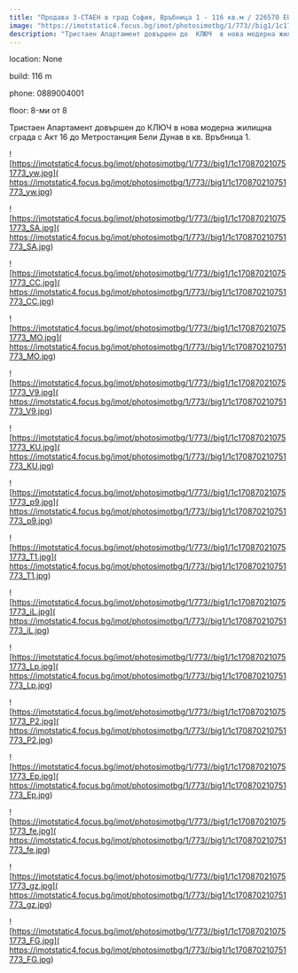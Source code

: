 ```yaml
---
title: "Продава 3-СТАЕН в град София, Връбница 1 - 116 кв.м / 226570 EUR :: imot.bg Обява"
image: "https://imotstatic4.focus.bg/imot/photosimotbg/1/773//big1/1c170870210751773_lq.jpg"
description: "Тристаен Апартамент довършен до  КЛЮЧ  в нова модерна жилищна сграда с Акт 16 до Метростанция  Бели Дунав  в кв. Връбница 1."
---
```


location: None

build: 116 m

phone: 0889004001

floor: 8-ми от 8

Тристаен Апартамент довършен до  КЛЮЧ  в нова модерна жилищна сграда с Акт 16 до Метростанция  Бели Дунав  в кв. Връбница 1.


![https://imotstatic4.focus.bg/imot/photosimotbg/1/773//big1/1c170870210751773_yw.jpg]( https://imotstatic4.focus.bg/imot/photosimotbg/1/773//big1/1c170870210751773_yw.jpg)


![https://imotstatic4.focus.bg/imot/photosimotbg/1/773//big1/1c170870210751773_SA.jpg]( https://imotstatic4.focus.bg/imot/photosimotbg/1/773//big1/1c170870210751773_SA.jpg)


![https://imotstatic4.focus.bg/imot/photosimotbg/1/773//big1/1c170870210751773_CC.jpg]( https://imotstatic4.focus.bg/imot/photosimotbg/1/773//big1/1c170870210751773_CC.jpg)


![https://imotstatic4.focus.bg/imot/photosimotbg/1/773//big1/1c170870210751773_MO.jpg]( https://imotstatic4.focus.bg/imot/photosimotbg/1/773//big1/1c170870210751773_MO.jpg)


![https://imotstatic4.focus.bg/imot/photosimotbg/1/773//big1/1c170870210751773_V9.jpg]( https://imotstatic4.focus.bg/imot/photosimotbg/1/773//big1/1c170870210751773_V9.jpg)


![https://imotstatic4.focus.bg/imot/photosimotbg/1/773//big1/1c170870210751773_KU.jpg]( https://imotstatic4.focus.bg/imot/photosimotbg/1/773//big1/1c170870210751773_KU.jpg)


![https://imotstatic4.focus.bg/imot/photosimotbg/1/773//big1/1c170870210751773_p9.jpg]( https://imotstatic4.focus.bg/imot/photosimotbg/1/773//big1/1c170870210751773_p9.jpg)


![https://imotstatic4.focus.bg/imot/photosimotbg/1/773//big1/1c170870210751773_T1.jpg]( https://imotstatic4.focus.bg/imot/photosimotbg/1/773//big1/1c170870210751773_T1.jpg)


![https://imotstatic4.focus.bg/imot/photosimotbg/1/773//big1/1c170870210751773_iL.jpg]( https://imotstatic4.focus.bg/imot/photosimotbg/1/773//big1/1c170870210751773_iL.jpg)


![https://imotstatic4.focus.bg/imot/photosimotbg/1/773//big1/1c170870210751773_Lp.jpg]( https://imotstatic4.focus.bg/imot/photosimotbg/1/773//big1/1c170870210751773_Lp.jpg)


![https://imotstatic4.focus.bg/imot/photosimotbg/1/773//big1/1c170870210751773_P2.jpg]( https://imotstatic4.focus.bg/imot/photosimotbg/1/773//big1/1c170870210751773_P2.jpg)


![https://imotstatic4.focus.bg/imot/photosimotbg/1/773//big1/1c170870210751773_Ep.jpg]( https://imotstatic4.focus.bg/imot/photosimotbg/1/773//big1/1c170870210751773_Ep.jpg)


![https://imotstatic4.focus.bg/imot/photosimotbg/1/773//big1/1c170870210751773_fe.jpg]( https://imotstatic4.focus.bg/imot/photosimotbg/1/773//big1/1c170870210751773_fe.jpg)


![https://imotstatic4.focus.bg/imot/photosimotbg/1/773//big1/1c170870210751773_gz.jpg]( https://imotstatic4.focus.bg/imot/photosimotbg/1/773//big1/1c170870210751773_gz.jpg)


![https://imotstatic4.focus.bg/imot/photosimotbg/1/773//big1/1c170870210751773_FG.jpg]( https://imotstatic4.focus.bg/imot/photosimotbg/1/773//big1/1c170870210751773_FG.jpg)


